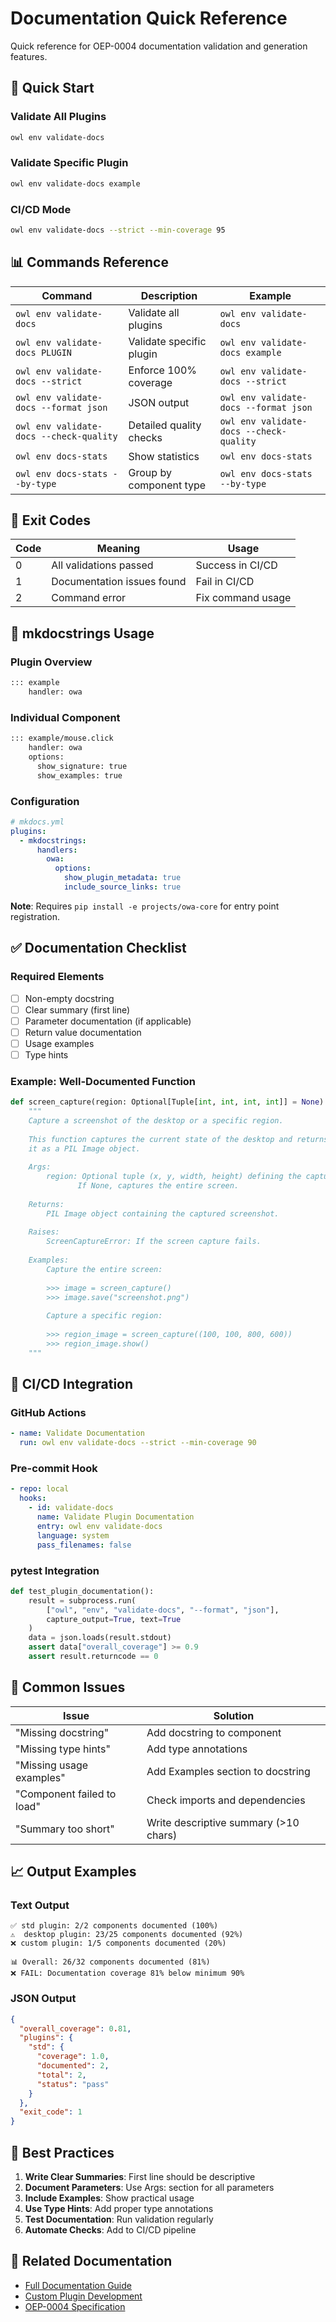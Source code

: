 # Documentation Quick Reference

Quick reference for OEP-0004 documentation validation and generation features.

## 🚀 Quick Start

### Validate All Plugins
```bash
owl env validate-docs
```

### Validate Specific Plugin
```bash
owl env validate-docs example
```

### CI/CD Mode
```bash
owl env validate-docs --strict --min-coverage 95
```

## 📊 Commands Reference

| Command | Description | Example |
|---------|-------------|---------|
| `owl env validate-docs` | Validate all plugins | `owl env validate-docs` |
| `owl env validate-docs PLUGIN` | Validate specific plugin | `owl env validate-docs example` |
| `owl env validate-docs --strict` | Enforce 100% coverage | `owl env validate-docs --strict` |
| `owl env validate-docs --format json` | JSON output | `owl env validate-docs --format json` |
| `owl env validate-docs --check-quality` | Detailed quality checks | `owl env validate-docs --check-quality` |
| `owl env docs-stats` | Show statistics | `owl env docs-stats` |
| `owl env docs-stats --by-type` | Group by component type | `owl env docs-stats --by-type` |

## 🎯 Exit Codes

| Code | Meaning | Usage |
|------|---------|-------|
| 0 | All validations passed | Success in CI/CD |
| 1 | Documentation issues found | Fail in CI/CD |
| 2 | Command error | Fix command usage |

## 📝 mkdocstrings Usage

### Plugin Overview
```markdown
::: example
    handler: owa
```

### Individual Component
```markdown
::: example/mouse.click
    handler: owa
    options:
      show_signature: true
      show_examples: true
```

### Configuration
```yaml
# mkdocs.yml
plugins:
  - mkdocstrings:
      handlers:
        owa:
          options:
            show_plugin_metadata: true
            include_source_links: true
```

**Note**: Requires `pip install -e projects/owa-core` for entry point registration.

## ✅ Documentation Checklist

### Required Elements
- [ ] Non-empty docstring
- [ ] Clear summary (first line)
- [ ] Parameter documentation (if applicable)
- [ ] Return value documentation
- [ ] Usage examples
- [ ] Type hints

### Example: Well-Documented Function
```python
def screen_capture(region: Optional[Tuple[int, int, int, int]] = None) -> Image:
    """
    Capture a screenshot of the desktop or a specific region.
    
    This function captures the current state of the desktop and returns
    it as a PIL Image object.
    
    Args:
        region: Optional tuple (x, y, width, height) defining the capture area.
               If None, captures the entire screen.
    
    Returns:
        PIL Image object containing the captured screenshot.
    
    Raises:
        ScreenCaptureError: If the screen capture fails.
    
    Examples:
        Capture the entire screen:
        
        >>> image = screen_capture()
        >>> image.save("screenshot.png")
        
        Capture a specific region:
        
        >>> region_image = screen_capture((100, 100, 800, 600))
        >>> region_image.show()
    """
```

## 🔧 CI/CD Integration

### GitHub Actions
```yaml
- name: Validate Documentation
  run: owl env validate-docs --strict --min-coverage 90
```

### Pre-commit Hook
```yaml
- repo: local
  hooks:
    - id: validate-docs
      name: Validate Plugin Documentation
      entry: owl env validate-docs
      language: system
      pass_filenames: false
```

### pytest Integration
```python
def test_plugin_documentation():
    result = subprocess.run(
        ["owl", "env", "validate-docs", "--format", "json"],
        capture_output=True, text=True
    )
    data = json.loads(result.stdout)
    assert data["overall_coverage"] >= 0.9
    assert result.returncode == 0
```

## 🐛 Common Issues

| Issue | Solution |
|-------|----------|
| "Missing docstring" | Add docstring to component |
| "Missing type hints" | Add type annotations |
| "Missing usage examples" | Add Examples section to docstring |
| "Component failed to load" | Check imports and dependencies |
| "Summary too short" | Write descriptive summary (>10 chars) |

## 📈 Output Examples

### Text Output
```
✅ std plugin: 2/2 components documented (100%)
⚠️  desktop plugin: 23/25 components documented (92%)
❌ custom plugin: 1/5 components documented (20%)

📊 Overall: 26/32 components documented (81%)
❌ FAIL: Documentation coverage 81% below minimum 90%
```

### JSON Output
```json
{
  "overall_coverage": 0.81,
  "plugins": {
    "std": {
      "coverage": 1.0,
      "documented": 2,
      "total": 2,
      "status": "pass"
    }
  },
  "exit_code": 1
}
```

## 🎯 Best Practices

1. **Write Clear Summaries**: First line should be descriptive
2. **Document Parameters**: Use Args: section for all parameters
3. **Include Examples**: Show practical usage
4. **Use Type Hints**: Add proper type annotations
5. **Test Documentation**: Run validation regularly
6. **Automate Checks**: Add to CI/CD pipeline

## 🔗 Related Documentation

- [Full Documentation Guide](documentation_validation.md)
- [Custom Plugin Development](custom_plugins.md)
- [OEP-0004 Specification](../../oeps/oep-0004.md)
